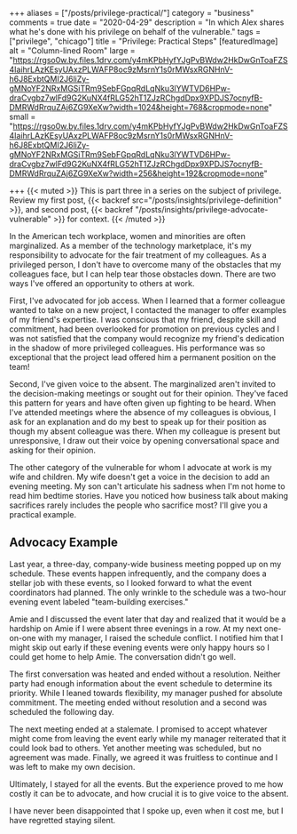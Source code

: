 +++
aliases = ["/posts/privilege-practical/"]
category = "business"
comments = true
date = "2020-04-29"
description = "In which Alex shares what he's done with his privilege on behalf of the vulnerable."
tags = ["privilege", "chicago"]
title = "Privilege: Practical Steps"
[featuredImage]
  alt = "Column-lined Room"
  large = "https://rgso0w.by.files.1drv.com/y4mKPbHyfYJgPvBWdw2HkDwGnToaFZS4IaihrLAzKEsyUAxzPLWAFP8oc9zMsrnY1s0rMWsxRGNHnV-h6J8ExbtQMI2J6liZy-gMNoYF2NRxMGSiTRm9SebFGpqRdLqNku3lYWTVD6HPw-draCvgbz7wlFd9G2KuNX4fRLG52hT1ZJzRChgdDpx9XPDJS7ocnyfB-DMRWdRrquZAj6ZG9XeXw?width=1024&height=768&cropmode=none"
  small = "https://rgso0w.by.files.1drv.com/y4mKPbHyfYJgPvBWdw2HkDwGnToaFZS4IaihrLAzKEsyUAxzPLWAFP8oc9zMsrnY1s0rMWsxRGNHnV-h6J8ExbtQMI2J6liZy-gMNoYF2NRxMGSiTRm9SebFGpqRdLqNku3lYWTVD6HPw-draCvgbz7wlFd9G2KuNX4fRLG52hT1ZJzRChgdDpx9XPDJS7ocnyfB-DMRWdRrquZAj6ZG9XeXw?width=256&height=192&cropmode=none"

+++
{{< muted >}}
This is part three in a series on the subject of privilege. Review my first post, {{< backref src="/posts/insights/privilege-definition" >}}, and second post, {{< backref "/posts/insights/privilege-advocate-vulnerable" >}} for context.
{{< /muted >}}

In the American tech workplace, women and minorities are often marginalized. As a member of the technology marketplace, it's my responsibility to advocate for the fair treatment of my colleagues. As a privileged person, I don't have to overcome many of the obstacles that my colleagues face, but I can help tear those obstacles down. There are two ways I've offered an opportunity to others at work.

First, I've advocated for job access. When I learned that a former colleague wanted to take on a new project, I contacted the manager to offer examples of my friend's expertise. I was conscious that my friend, despite skill and commitment, had been overlooked for promotion on previous cycles and I was not satisfied that the company would recognize my friend's dedication in the shadow of more privileged colleagues. His performance was so exceptional that the project lead offered him a permanent position on the team!

Second, I've given voice to the absent. The marginalized aren't invited to the decision-making meetings or sought out for their opinion. They've faced this pattern for years and have often given up fighting to be heard. When I've attended meetings where the absence of my colleagues is obvious, I ask for an explanation and do my best to speak up for their position as though my absent colleague was there. When my colleague is present but unresponsive, I draw out their voice by opening conversational space and asking for their opinion.

The other category of the vulnerable for whom I advocate at work is my wife and children. My wife doesn't get a voice in the decision to add an evening meeting. My son can't articulate his sadness when I'm not home to read him bedtime stories. Have you noticed how business talk about making sacrifices rarely includes the people who sacrifice most? I'll give you a practical example.

## Advocacy Example

Last year, a three-day, company-wide business meeting popped up on my schedule. These events happen infrequently, and the company does a stellar job with these events, so I looked forward to what the event coordinators had planned. The only wrinkle to the schedule was a two-hour evening event labeled "team-building exercises."

Amie and I discussed the event later that day and realized that it would be a hardship on Amie if I were absent three evenings in a row. At my next one-on-one with my manager, I raised the schedule conflict. I notified him that I might skip out early if these evening events were only happy hours so I could get home to help Amie. The conversation didn't go well.

The first conversation was heated and ended without a resolution. Neither party had enough information about the event schedule to determine its priority. While I leaned towards flexibility, my manager pushed for absolute commitment. The meeting ended without resolution and a second was scheduled the following day.

The next meeting ended at a stalemate. I promised to accept whatever might come from leaving the event early while my manager reiterated that it could look bad to others. Yet another meeting was scheduled, but no agreement was made. Finally, we agreed it was fruitless to continue and I was left to make my own decision.

Ultimately, I stayed for all the events. But the experience proved to me how costly it can be to advocate, and how crucial it is to give voice to the absent.

I have never been disappointed that I spoke up, even when it cost me, but I have regretted staying silent.
